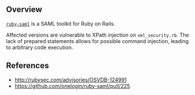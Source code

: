 ## Overview

[`ruby-saml`](https://rubygems.org/gems/ruby-saml) is a SAML toolkit for Ruby on Rails.

Affected versions are vulnerable to XPath injection on `xml_security.rb`. The lack of prepared statements allows for possible command injection, leading to arbitrary code execution.

## References

- http://rubysec.com/advisories/OSVDB-124991
- https://github.com/onelogin/ruby-saml/pull/225
